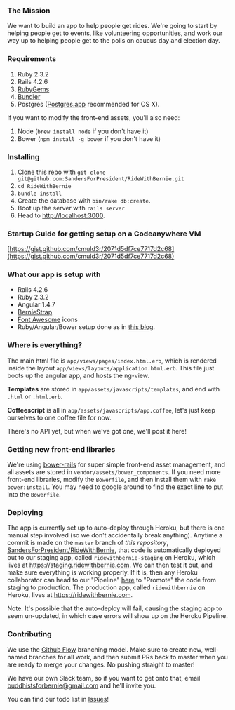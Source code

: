 ### The Mission

We want to build an app to help people get rides. We're going to start by helping people get to events, like volunteering opportunities,
and work our way up to helping people get to the polls on caucus day and election day.

### Requirements

1. Ruby 2.3.2
2. Rails 4.2.6
2. [RubyGems](https://rubygems.org/pages/download)
3. [Bundler](http://bundler.io/)
3. Postgres ([Postgres.app](http://postgresapp.com/) recommended for OS X).

If you want to modify the front-end assets, you'll also need:

1. Node (`brew install node` if you don't have it)
2. Bower (`npm install -g bower` if you don't have it)

### Installing

1. Clone this repo with `git clone git@github.com:SandersForPresident/RideWithBernie.git`
2. `cd RideWithBernie`
2. `bundle install`
4. Create the database with `bin/rake db:create`.
5. Boot up the server with `rails server`
5. Head to [http://localhost:3000](http://localhost:3000).


### Startup Guide for getting setup on a Codeanywhere VM

[https://gist.github.com/cmuld3r/2071d5df7ce7717d2c68](https://gist.github.com/cmuld3r/2071d5df7ce7717d2c68)


### What our app is setup with

- Rails 4.2.6
- Ruby 2.3.2
- Angular 1.4.7
- [BernieStrap](http://coders.forsanders.com/bootstrap/)
- [Font Awesome](http://fontawesome.io/get-started/) icons
- Ruby/Angular/Bower setup done as in [this blog](http://angular-rails.com/index.html).

### Where is everything?

The main html file is `app/views/pages/index.html.erb`, which is rendered inside the layout `app/views/layouts/application.html.erb`.
This file just boots up the angular app, and hosts the ng-view.

**Templates** are stored in `app/assets/javascripts/templates`, and end with `.html` or `.html.erb`.

**Coffeescript** is all in `app/assets/javascripts/app.coffee`, let's just keep ourselves to one coffee file for now.

There's no API yet, but when we've got one, we'll post it here!

### Getting new front-end libraries

We're using [bower-rails](https://github.com/rharriso/bower-rails/) for super simple front-end asset management,
and all assets are stored in `vendor/assets/bower_components`. If you need more front-end libraries, modify the `Bowerfile`, and then install them with `rake bower:install`. You may need to google around to find the exact line to put into the `Bowerfile`.

### Deploying

The app is currently set up to auto-deploy through Heroku, but there is one manual step involved (so we don't accidentally break anything). Anytime a commit is made on the `master` branch of *this repository*, [SandersForPresident/RideWithBernie](https://github.com/SandersForPresident/RideWithBernie/), that code is automatically deployed out to our staging app, called `ridewithbernie-staging` on Heroku, which lives at https://staging.ridewithbernie.com. We can then test it out, and make sure everything is working properly. If it is, then any Heroku collaborator can head to our "Pipeline" [here](https://dashboard.heroku.com/pipelines/45a6121c-3cf8-4c23-8c0b-7fac2a4be3cf) to "Promote" the code from staging to production. The production app, called `ridewithbernie` on Heroku, lives at https://ridewithbernie.com.

Note: It's possible that the auto-deploy will fail, causing the staging app to seem un-updated, in which case errors will show up on the Heroku Pipeline.

### Contributing

We use the [Github Flow](https://guides.github.com/introduction/flow/) branching model.
Make sure to create new, well-named branches for all work, and then submit PRs back to master when you are ready to merge your changes.
No pushing straight to master!

We have our own Slack team, so if you want to get onto that, email [buddhistsforbernie@gmail.com](mailto:buddhistsforbernie@gmail.com) and he'll invite you.

You can find our todo list in [Issues](https://github.com/kyletns/RideWithBernie/issues)!
